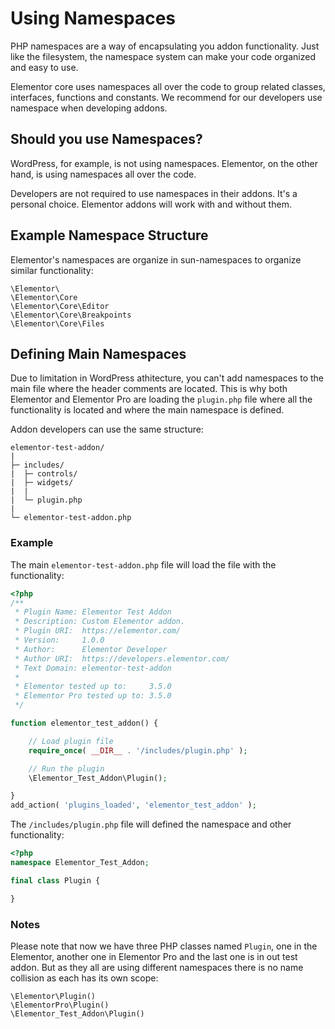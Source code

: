 # Using Namespaces

<Badge type="tip" vertical="top" text="Elementor Core" /> <Badge type="warning" vertical="top" text="Basic" />

PHP namespaces are a way of encapsulating you addon functionality. Just like the filesystem, the namespace system can make your code organized and easy to use.

Elementor core uses namespaces all over the code to group related classes, interfaces, functions and constants. We recommend for our developers use namespace when developing addons.

## Should you use Namespaces?

WordPress, for example, is not using namespaces. Elementor, on the other hand, is using namespaces all over the code.

Developers are not required to use namespaces in their addons. It's a personal choice. Elementor addons will work with and without them.

## Example Namespace Structure

Elementor's namespaces are organize in sun-namespaces to organize similar functionality:

```
\Elementor\
\Elementor\Core
\Elementor\Core\Editor
\Elementor\Core\Breakpoints
\Elementor\Core\Files
```

## Defining Main Namespaces

Due to limitation in WordPress athitecture, you can't add namespaces to the main file where the header comments are located. This is why both Elementor and Elementor Pro are loading the `plugin.php` file where all the functionality is located and where the main namespace is defined.

Addon developers can use the same structure:

``` {7}
elementor-test-addon/
|
├─ includes/
|  ├─ controls/
|  ├─ widgets/
|  |
|  └─ plugin.php
|
└─ elementor-test-addon.php
```

### Example

The main `elementor-test-addon.php` file will load the file with the functionality:

```php
<?php
/**
 * Plugin Name: Elementor Test Addon
 * Description: Custom Elementor addon.
 * Plugin URI:  https://elementor.com/
 * Version:     1.0.0
 * Author:      Elementor Developer
 * Author URI:  https://developers.elementor.com/
 * Text Domain: elementor-test-addon
 * 
 * Elementor tested up to:     3.5.0
 * Elementor Pro tested up to: 3.5.0
 */

function elementor_test_addon() {

	// Load plugin file
	require_once( __DIR__ . '/includes/plugin.php' );

	// Run the plugin
	\Elementor_Test_Addon\Plugin();

}
add_action( 'plugins_loaded', 'elementor_test_addon' );

```

The  `/includes/plugin.php` file will defined the namespace and other functionality:

```php
<?php
namespace Elementor_Test_Addon;

final class Plugin {

}
```

### Notes

Please note that now we have three PHP classes named `Plugin`, one in the Elementor, another one in Elementor Pro and the last one is in out test addon. But as they all are using different namespaces there is no name collision as each has its own scope:

```
\Elementor\Plugin()
\ElementorPro\Plugin()
\Elementor_Test_Addon\Plugin()
```
